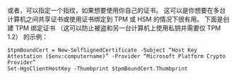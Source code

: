 或者，可以指定一个指纹，如果想要使用你自己的证书。 这可以是你想要在多台计算机之间共享证书或使用证书绑定到 TPM 或 HSM 的情况下很有用。 下面是创建 TPM 绑定证书 （这可以防止被盗和另一台计算机上使用私钥并需要仅 TPM 1.2） 的示例：

```powersehll
$tpmBoundCert = New-SelfSignedCertificate -Subject “Host Key Attestation ($env:computername)” -Provider “Microsoft Platform Crypto Provider”
Set-HgsClientHostKey -Thumbprint $tpmBoundCert.Thumbprint
```


<!-- Appears in set-up-hgs-for-always-encrypted-in-sql-server.md and guarded-fabric-create-host-key.md
-->
